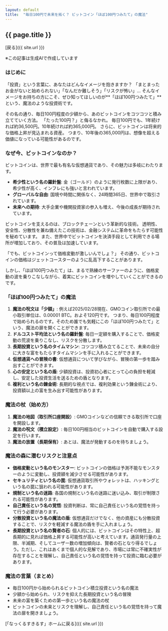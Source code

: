 ```yaml
--- 
layout: default
title:  "毎日100円で未来を拓く？ ビットコイン「ほぼ100円つみたて」の魔法"
---
```


## {{ page.title }}

 [戻る]({{ site.url }}) 

※この記事は生成AIで作成しています

### はじめに

「投資」という言葉に、あなたはどんなイメージを抱きますか？
「まとまったお金がないと始められない」「なんだか難しそう」「リスクが怖い」…
そんなイメージをお持ちの方にこそ、ぜひ知ってほしいのが**「ほぼ100円つみたて」**という、魔法のような投資術です。

その名の通り、毎日100円程度の少額から、あのビットコインをコツコツと積み立てていく方法。
「たった100円？」と侮るなかれ。
毎日100円でも、1年続ければ約36,500円。10年続ければ約365,000円。
さらに、ビットコインは将来的な価格上昇が見込まれる資産。
つまり、10年後の365,000円は、想像を超える価値になっている可能性があるのです。

### なぜ今、ビットコインなのか？

ビットコインは、世界で最も有名な仮想通貨であり、その魅力は多岐にわたります。

* **希少性という名の羅針盤**: 金（ゴールド）のように発行枚数に上限があり、希少性が高く、インフレにも強いと言われています。
* **グローバルな自由**: 国境や時間に関係なく、24時間365日、世界中で取引されています。
* **未来への期待**: 大手企業や機関投資家の参入も増え、今後の成長が期待されています。

ビットコインを支えるのは、ブロックチェーンという革新的な技術。
透明性、安全性、分散性を兼ね備えたこの技術は、金融システムに革命をもたらす可能性を秘めています。
また、世界中でビットコインを決済手段として利用できる場所が増加しており、その普及は加速しています。

「でも、ビットコインって価格変動が激しいんでしょ？」
その通り、ビットコインの価格はジェットコースターのように乱高下することがあります。

しかし、「ほぼ100円つみたて」は、まるで熟練のサーファーのように、価格変動の波を乗りこなしながら、着実にビットコインを増やしていくことができるのです。

### 「ほぼ100円つみたて」の魔法

1.  **魔法の呪文は「少額」**: 例えば2025/02/28現在、GMOコイン取引所での最小取引単位は、0.00001 BTC。およそ120円です。 
つまり、毎日100円程度で始められるのです。そのため誰でも気軽にこの「ほぼ100円つみたて」という、魔法の扉を開くことができます。
2.  **ドルコスト平均法という名の羅針盤**: 毎日一定額を購入することで、価格変動の荒波を乗りこなし、リスクを分散します。
3.  **長期投資という名のタイムマシン**: コツコツ積み立てることで、未来の自分に大きな富をもたらすタイムマシンを手に入れることができます。
4.  **仮想通貨への冒険の書**: 仮想通貨について学びながら、冒険の第一歩を踏み出すことができます。
5.  **心の安定という名の盾**: 少額投資は、投資初心者にとって心の負担を軽減し、安定した投資生活を送るための盾となります。
6.  **複利という名の錬金術**: 長期的な視点では、複利効果という錬金術により、投資額以上の富を生み出す可能性があります。

### 魔法の杖（始め方）

1.  **魔法の地図（取引所口座開設）**: GMOコインなどの信頼できる取引所で口座を開設します。
2.  **魔法の呪文（積立設定）**: 毎日100円相当のビットコインを自動で購入する設定を行います。
3.  **魔法の放置（長期保有）**: あとは、魔法が発動するのを待ちましょう。

### 魔法の森に潜むリスクと注意点

* **価格変動という名のモンスター**: ビットコインの価格は予測不能なモンスターのように変動し、投資額を減少させる可能性があります。
* **セキュリティという名の罠**: 仮想通貨取引所やウォレットは、ハッキングという名の罠に狙われる可能性があります。
* **規制という名の迷路**: 各国の規制という名の迷路に迷い込み、取引が制限される可能性があります。
* **自己責任という名の覚悟**: 投資判断は、常に自己責任という名の覚悟を持って行う必要があります。
* **分散投資という名の魔法の盾**: 仮想通貨だけでなく、他の資産にも分散投資することで、リスクを軽減する魔法の盾を手に入れましょう。
* **長期投資という名の賢者の石**: 個人的には、ビットコインはその特性上、超長期的に見れば価格上昇する可能性が高いと考えています。通貨発行量の上限、半減期、そしてユーザー数の増加傾向は、賢者の石となり得るでしょう。ただし、これはあくまで個人的な見解であり、市場には常に不確実性が存在することを理解し、自己責任という名の覚悟を持って投資に臨む必要があります。

### 魔法の言葉（まとめ）

* 毎日100円から始められるビットコイン積立投資という名の魔法
* 少額から始められ、リスクを抑えた長期投資という名の冒険
* 未来の富を築くための第一歩という名の魔法の杖
* ビットコインの未来とリスクを理解し、自己責任という名の覚悟を持って魔法の扉を開きましょう。

 [「なっくるすきるす」ホームに戻る]({{ site.url }})
 
